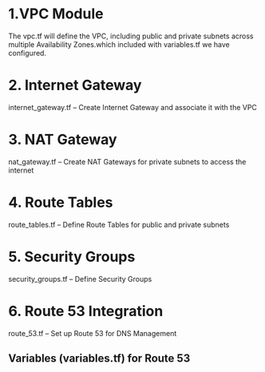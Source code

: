 # 1.VPC Module

The vpc.tf will define the VPC, including public and private subnets across multiple Availability Zones.which included with variables.tf we have configured.

# 2. Internet Gateway

internet_gateway.tf – Create Internet Gateway and associate it with the VPC

# 3. NAT Gateway

nat_gateway.tf – Create NAT Gateways for private subnets to access the internet

# 4. Route Tables
route_tables.tf – Define Route Tables for public and private subnets

# 5. Security Groups

security_groups.tf – Define Security Groups

# 6. Route 53 Integration
route_53.tf – Set up Route 53 for DNS Management
##  Variables (variables.tf) for Route 53

